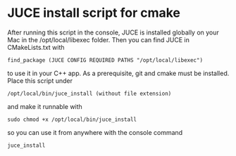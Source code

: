 # JUCE install script for cmake

After running this script in the console, JUCE is installed globally on your Mac in the /opt/local/libexec folder.
Then you can find JUCE in CMakeLists.txt with

    find_package (JUCE CONFIG REQUIRED PATHS "/opt/local/libexec")

to use it in your C++ app. 
As a prerequisite, git and cmake must be installed.
Place this script under

    /opt/local/bin/juce_install (without file extension)

and make it runnable with

    sudo chmod +x /opt/local/bin/juce_install

so you can use it from anywhere with the console command

    juce_install
